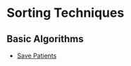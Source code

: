 # Sorting Techniques

## Basic Algorithms

- [Save Patients](../01.Basic%20Algorithms/02.Save%20Patients/README.md)
